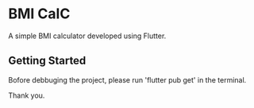 # BMI CalC

A simple BMI calculator developed using Flutter.

## Getting Started

Bofore debbuging the project, please run 'flutter pub get' in the terminal.

Thank you.
